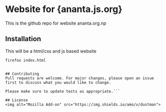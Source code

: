 # Website for {ananta.js.org}
This is the github repo for website ananta.org.np

## Installation

This will be a html/css and js based website

```bash
firefox index.html
```

```

## Contributing
Pull requests are welcome. For major changes, please open an issue first to discuss what you would like to change.

Please make sure to update tests as appropriate.```

## License
<img alt="Mozilla Add-on" src="https://img.shields.io/amo/v/dustman">
